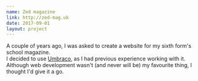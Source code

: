 ```yaml
---
name: Zed magazine
link: http://zed-mag.uk
date: 2017-09-01
layout: project
---
```

A couple of years ago, I was asked to create a website for my sixth form's school magazine.  
I decided to use [Umbraco](https://umbraco.com/), as I had previous experience working with it.  Although web development wasn't (and never will be) my favourite thing, I thought I'd give it a go.